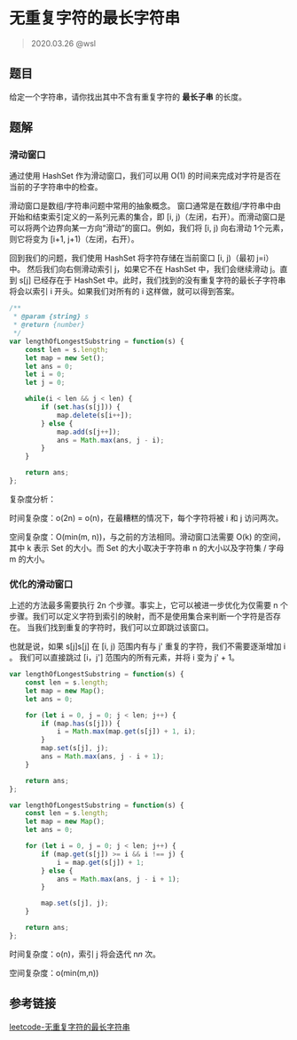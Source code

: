 # 无重复字符的最长字符串

> 2020.03.26 @wsl

## 题目

给定一个字符串，请你找出其中不含有重复字符的 **最长子串** 的长度。



## 题解

### 滑动窗口

通过使用 HashSet 作为滑动窗口，我们可以用 O(1) 的时间来完成对字符是否在当前的子字符串中的检查。

滑动窗口是数组/字符串问题中常用的抽象概念。 窗口通常是在数组/字符串中由开始和结束索引定义的一系列元素的集合，即 [i, j)（左闭，右开）。而滑动窗口是可以将两个边界向某一方向“滑动”的窗口。例如，我们将 [i, j) 向右滑动 1个元素，则它将变为 [i+1, j+1)（左闭，右开）。

回到我们的问题，我们使用 HashSet 将字符存储在当前窗口 [i, j)（最初 j=i）中。 然后我们向右侧滑动索引 j，如果它不在 HashSet 中，我们会继续滑动 j。直到 s[j] 已经存在于 HashSet 中。此时，我们找到的没有重复字符的最长子字符串将会以索引 i 开头。如果我们对所有的 i 这样做，就可以得到答案。

```js
/**
 * @param {string} s
 * @return {number}
 */
var lengthOfLongestSubstring = function(s) {
    const len = s.length;
    let map = new Set();
    let ans = 0;
    let i = 0;
    let j = 0;

    while(i < len && j < len) {
        if (set.has(s[j])) {
            map.delete(s[i++]);
        } else {
            map.add(s[j++]);
            ans = Math.max(ans, j - i);
        }
    }

    return ans;
};
```

复杂度分析：

时间复杂度：o(2n) = o(n)，在最糟糕的情况下，每个字符将被 i 和 j 访问两次。

空间复杂度：O(min(m, n))，与之前的方法相同。滑动窗口法需要 O(k) 的空间，其中 k 表示 Set 的大小。而 Set 的大小取决于字符串 n 的大小以及字符集 / 字母 m 的大小。

### 优化的滑动窗口

上述的方法最多需要执行 2n 个步骤。事实上，它可以被进一步优化为仅需要 n 个步骤。我们可以定义字符到索引的映射，而不是使用集合来判断一个字符是否存在。 当我们找到重复的字符时，我们可以立即跳过该窗口。

也就是说，如果 s[j]s[j] 在 [i, j) 范围内有与 j' 重复的字符，我们不需要逐渐增加 i 。 我们可以直接跳过 [i，j'] 范围内的所有元素，并将 i 变为 j' + 1。

```js
var lengthOfLongestSubstring = function(s) {
    const len = s.length;
    let map = new Map();
    let ans = 0;

    for (let i = 0, j = 0; j < len; j++) {
        if (map.has(s[j])) {
            i = Math.max(map.get(s[j]) + 1, i);
        }
        map.set(s[j], j);
        ans = Math.max(ans, j - i + 1);
    }

    return ans;
};
```



```js
var lengthOfLongestSubstring = function(s) {
    const len = s.length;
    let map = new Map();
    let ans = 0;

    for (let i = 0, j = 0; j < len; j++) {
        if (map.get(s[j]) >= i && i !== j) {
            i = map.get(s[j]) + 1;
        } else {
            ans = Math.max(ans, j - i + 1);
        }

        map.set(s[j], j);
    }

    return ans;
};
```

时间复杂度：o(n)，索引 j 将会迭代 n*n* 次。

空间复杂度：o(min(m,n))



## 参考链接

[leetcode-无重复字符的最长字符串](https://leetcode-cn.com/problems/longest-substring-without-repeating-characters/)


